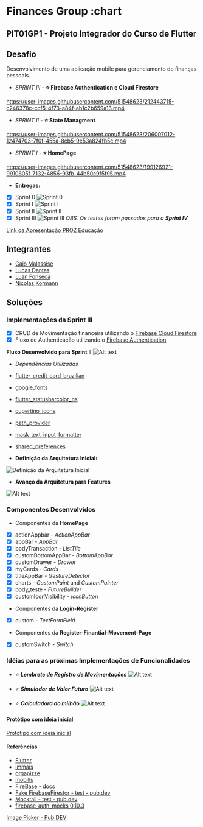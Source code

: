 # Finances Group :chart

## PIT01GP1 - Projeto Integrador do Curso de Flutter

## Desafio

Desenvolvimento de uma aplicação mobile para gerenciamento de finanças pessoais.

- *SPRINT III* - **:star: Firebase Authentication e Cloud Firestore**

<https://user-images.githubusercontent.com/51548623/212443715-c246378c-ccf5-4f73-a84f-ab1c2b659a13.mp4>

- *SPRINT II* - **:star: State Managment**

<https://user-images.githubusercontent.com/51548623/206007012-12474703-7f0f-455a-8cb5-9e53a824fb5c.mp4>

- *SPRINT I* - **:star: HomePage**

<https://user-images.githubusercontent.com/51548623/199126921-9910605f-7132-4856-93fb-44b50c9f5f95.mp4>

- **Entregas:**
- [x] Sprint 0 ![Sprint 0](Sprints/sprint0.png)
- [x] Sprint I ![Sprint I](Sprints/sprintI.png)
- [x] Sprint II ![Sprint II](Sprints/sprintII.png)
- [x] Sprint III ![Sprint III](Sprints/sprintIII.png)
*OBS: Os testes foram passados para a **Sprint IV***

[Link da Apresentação PROZ Educação](https://docs.google.com/presentation/d/181Vlhx1l7lmpuS8htd34nlJ9vLXomLDjK2Sc5mJm4JY/edit#slide=id.g1395cdef0a2_0_83 )

## Integrantes

- [Caio Malassise](https://github.com/cmalassise)
- [Lucas Dantas](https://github.com/ldantascruz)
- [Luan Fonseca](https://github.com/Luanftg)
- [Nicolas Kormann](https://github.com/nicolasKormann)

## Soluções

### Implementações da Sprint III
  
- [x] CRUD de Movimentação financeira utilizando o [Firebase Cloud Firestore](https://firebase.google.com/docs/firestore/)
- [x] Fluxo de Authenticação utilizando o [Firebase Authentication](https://firebase.google.com/docs/auth)

**Fluxo Desenvolvido para Sprint II**
  ![Alt text](Sprints/Page-Flow-SprintII.png)

- *Dependências Utilizadas*
- [flutter_credit_card_brazilian](https://pub.dev/packages/flutter_credit_card_brazilian)
- [google_fonts](https://pub.dev/packages/google_fonts)
- [flutter_statusbarcolor_ns](https://pub.dev/packages/flutter_statusbarcolor_ns)
- [cupertino_icons](https://pub.dev/packages/cupertino_icons)
- [path_provider](https://pub.dev/packages/path_provider)
- [mask_text_input_formatter](https://pub.dev/packages/mask_text_input_formatter)
- [shared_preferences](https://pub.dev/packages/shared_preferences)

- **Definição da Arquitetura Inicial:**

![Definição da Arquitetura Inicial](Sprints/arquitetura.jpg)

- **Avanço da Arquitetura para Features**

![Alt text](Sprints/arquitetura_de_feature.jpg)

### Componentes Desenvolvidos

- Componentes da **HomePage**

- [x] actionAppbar - *ActionAppBar*
- [x] appBar - *AppBar*
- [x] bodyTransaction - *ListTile*
- [x] customBottomAppBar - *BottomAppBar*
- [x] customDrawer - *Drawer*
- [x] myCards - *Cards*
- [x] titleAppBar - *GestureDetector*
- [x] charts - *CustomPaint* and *CustomPainter*
- [x] body_teste - *FutureBuilder*
- [x] customIconVisibility - *IconButton*
- Componentes da **Login-Register**
- [x] custom - *TextFormField*
- Componentes da **Register-Finantial-Movement-Page**
- [x] customSwitch - *Switch*

### Idéias para as próximas Implementações de Funcionalidades

- :star: ***Lembrete de Registro de Movimentações***
![Alt text](Sprints/exemplo_lembrete_diario.jpg)

- :star: ***Simulador de Valor Futuro***
![Alt text](Sprints/exemplo_monetus.jpg)

- :star: ***Calculadora do milhão***
![Alt text](Sprints/exemplo_calc_do_milhao.jpg)

#### Protótipo com ideia inicial

[Protótipo com ideia inicial](https://marvelapp.com/project/6493232)

#### Referências

- [Flutter](https://flutter.dev/)
- [immais](https://immais.com/)
- [organizze](https://www.organizze.com.br/)
- [mobills](https://www.mobills.com.br/)
- [FireBase - docs](https://firebase.google.com/docs/)
- [Fake FirebaseFirestor - test - pub.dev](https://pub.dev/packages/fake_cloud_firestore/install)
- [Mocktail - test - pub.dev](https://pub.dev/packages/mocktail)
- [firebase_auth_mocks 0.10.3](https://pub.dev/packages/firebase_auth_mocks)

[Image Picker - Pub DEV](https://medium.com/unitechie/flutter-tutorial-image-picker-from-camera-gallery-c27af5490b74)